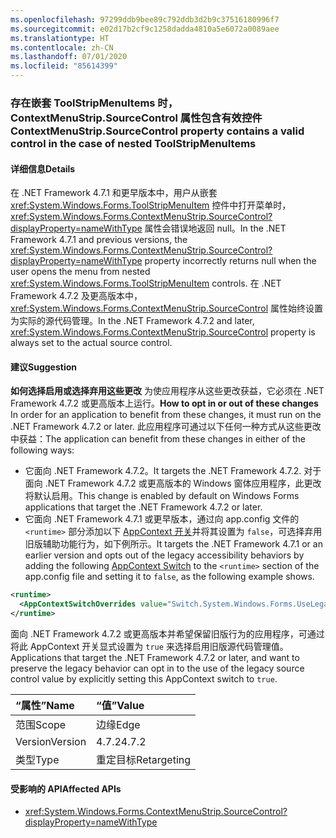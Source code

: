 ```yaml
---
ms.openlocfilehash: 97299ddb9bee89c792ddb3d2b9c37516180996f7
ms.sourcegitcommit: e02d17b2cf9c1258dadda4810a5e6072a0089aee
ms.translationtype: HT
ms.contentlocale: zh-CN
ms.lasthandoff: 07/01/2020
ms.locfileid: "85614399"
---
```

### <a name="contextmenustripsourcecontrol-property-contains-a-valid-control-in-the-case-of-nested-toolstripmenuitems"></a><span data-ttu-id="cf4d7-101">存在嵌套 ToolStripMenuItems 时，ContextMenuStrip.SourceControl 属性包含有效控件</span><span class="sxs-lookup"><span data-stu-id="cf4d7-101">ContextMenuStrip.SourceControl property contains a valid control in the case of nested ToolStripMenuItems</span></span>

#### <a name="details"></a><span data-ttu-id="cf4d7-102">详细信息</span><span class="sxs-lookup"><span data-stu-id="cf4d7-102">Details</span></span>

<span data-ttu-id="cf4d7-103">在 .NET Framework 4.7.1 和更早版本中，用户从嵌套 <xref:System.Windows.Forms.ToolStripMenuItem> 控件中打开菜单时，<xref:System.Windows.Forms.ContextMenuStrip.SourceControl?displayProperty=nameWithType> 属性会错误地返回 null。</span><span class="sxs-lookup"><span data-stu-id="cf4d7-103">In the .NET Framework 4.7.1 and previous versions, the <xref:System.Windows.Forms.ContextMenuStrip.SourceControl?displayProperty=nameWithType> property incorrectly returns null when the user opens the menu from nested <xref:System.Windows.Forms.ToolStripMenuItem> controls.</span></span> <span data-ttu-id="cf4d7-104">在 .NET Framework 4.7.2 及更高版本中，<xref:System.Windows.Forms.ContextMenuStrip.SourceControl> 属性始终设置为实际的源代码管理。</span><span class="sxs-lookup"><span data-stu-id="cf4d7-104">In the .NET Framework 4.7.2 and later, <xref:System.Windows.Forms.ContextMenuStrip.SourceControl> property is always set to the actual source control.</span></span>

#### <a name="suggestion"></a><span data-ttu-id="cf4d7-105">建议</span><span class="sxs-lookup"><span data-stu-id="cf4d7-105">Suggestion</span></span>

<span data-ttu-id="cf4d7-106">**如何选择启用或选择弃用这些更改** 为使应用程序从这些更改获益，它必须在 .NET Framework 4.7.2 或更高版本上运行。</span><span class="sxs-lookup"><span data-stu-id="cf4d7-106">**How to opt in or out of these changes** In order for an application to benefit from these changes, it must run on the .NET Framework 4.7.2 or later.</span></span> <span data-ttu-id="cf4d7-107">此应用程序可通过以下任何一种方式从这些更改中获益：</span><span class="sxs-lookup"><span data-stu-id="cf4d7-107">The application can benefit from these changes in either of the following ways:</span></span>

- <span data-ttu-id="cf4d7-108">它面向 .NET Framework 4.7.2。</span><span class="sxs-lookup"><span data-stu-id="cf4d7-108">It targets the .NET Framework 4.7.2.</span></span> <span data-ttu-id="cf4d7-109">对于面向 .NET Framework 4.7.2 或更高版本的 Windows 窗体应用程序，此更改将默认启用。</span><span class="sxs-lookup"><span data-stu-id="cf4d7-109">This change is enabled by default on Windows Forms applications that target the .NET Framework 4.7.2 or later.</span></span>
- <span data-ttu-id="cf4d7-110">它面向 .NET Framework 4.7.1 或更早版本，通过向 app.config 文件的 `<runtime>` 部分添加以下 [AppContext 开关](https://docs.microsoft.com/dotnet/framework/configure-apps/file-schema/runtime/appcontextswitchoverrides-element)并将其设置为 `false`，可选择弃用旧版辅助功能行为，如下例所示。</span><span class="sxs-lookup"><span data-stu-id="cf4d7-110">It targets the .NET Framework 4.7.1 or an earlier version and opts out of the legacy accessibility behaviors by adding the following [AppContext Switch](https://docs.microsoft.com/dotnet/framework/configure-apps/file-schema/runtime/appcontextswitchoverrides-element) to the `<runtime>` section of the app.config file and setting it to `false`, as the following example shows.</span></span>

```xml
<runtime>
  <AppContextSwitchOverrides value="Switch.System.Windows.Forms.UseLegacyContextMenuStripSourceControlValue=false"/>
</runtime>
```

<span data-ttu-id="cf4d7-111">面向 .NET Framework 4.7.2 或更高版本并希望保留旧版行为的应用程序，可通过将此 AppContext 开关显式设置为 `true` 来选择启用旧版源代码管理值。</span><span class="sxs-lookup"><span data-stu-id="cf4d7-111">Applications that target the .NET Framework 4.7.2 or later, and want to preserve the legacy behavior can opt in to the use of the legacy source control value by explicitly setting this AppContext switch to `true`.</span></span>

| <span data-ttu-id="cf4d7-112">“属性”</span><span class="sxs-lookup"><span data-stu-id="cf4d7-112">Name</span></span>    | <span data-ttu-id="cf4d7-113">“值”</span><span class="sxs-lookup"><span data-stu-id="cf4d7-113">Value</span></span>       |
|:--------|:------------|
| <span data-ttu-id="cf4d7-114">范围</span><span class="sxs-lookup"><span data-stu-id="cf4d7-114">Scope</span></span>   | <span data-ttu-id="cf4d7-115">边缘</span><span class="sxs-lookup"><span data-stu-id="cf4d7-115">Edge</span></span>        |
| <span data-ttu-id="cf4d7-116">Version</span><span class="sxs-lookup"><span data-stu-id="cf4d7-116">Version</span></span> | <span data-ttu-id="cf4d7-117">4.7.2</span><span class="sxs-lookup"><span data-stu-id="cf4d7-117">4.7.2</span></span>       |
| <span data-ttu-id="cf4d7-118">类型</span><span class="sxs-lookup"><span data-stu-id="cf4d7-118">Type</span></span>    | <span data-ttu-id="cf4d7-119">重定目标</span><span class="sxs-lookup"><span data-stu-id="cf4d7-119">Retargeting</span></span> |

#### <a name="affected-apis"></a><span data-ttu-id="cf4d7-120">受影响的 API</span><span class="sxs-lookup"><span data-stu-id="cf4d7-120">Affected APIs</span></span>

- <xref:System.Windows.Forms.ContextMenuStrip.SourceControl?displayProperty=nameWithType>
